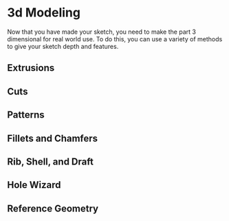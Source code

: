 # 3d Modeling

Now that you have made your sketch, you need to make the part 3 dimensional for real world use. To do this, you can use a variety of methods to give your sketch depth and features. 

## Extrusions
## Cuts
## Patterns
## Fillets and Chamfers
## Rib, Shell, and Draft
## Hole Wizard
## Reference Geometry
